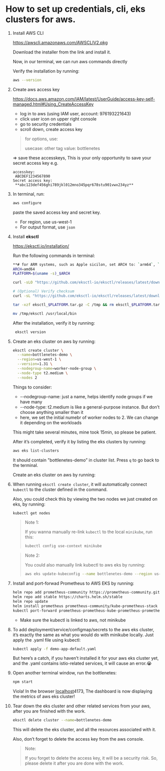 # How to set up credentials, cli, eks clusters for aws.

1. Install AWS CLI

   https://awscli.amazonaws.com/AWSCLIV2.pkg

   Download the installer from the link and install it.

   Now, in our terminal, we can run aws commands directly

   Verify the installation by running:

   ```bash
   aws --version
   ```

2. Create aws access key

   https://docs.aws.amazon.com/IAM/latest/UserGuide/access-key-self-managed.html#Using_CreateAccessKey

   - log in to aws (using IAM user, account: 976193221643)
   - click user icon on upper right console
   - go to security credentials
   - scroll down, create access key

   > for options, use:
   >
   > usecase: other
   > tag value: bottlenetes

   ⇒ save these accesskeys, This is your only opportunity to save your secret access key
   e.g.

   ```
   accesskey:
   	ABCDEF1234567890
   Secret access key:
   	**abc123def456ghi789jkl012mno345pqr678stu901vwx234yz**
   ```

3. In terminal, run:

   ```bash
   aws configure
   ```

   paste the saved access key and secret key.

   - For region, use us-west-1
   - For output format, use `json`

4. Install **eksctl**

   https://eksctl.io/installation/

   Run the following commands in terminal:

   ```bash
   **# for ARM systems, such as Apple sicilon, set ARCH to: `arm64`, `armv6` or `armv7`**
   ARCH=amd64
   PLATFORM=$(uname -s)_$ARCH

   curl -sLO "https://github.com/eksctl-io/eksctl/releases/latest/download/eksctl_$PLATFORM.tar.gz"

   # (Optional) Verify checksum
   curl -sL "https://github.com/eksctl-io/eksctl/releases/latest/download/eksctl_checksums.txt" | grep $PLATFORM | sha256sum --check

   tar -xzf eksctl_$PLATFORM.tar.gz -C /tmp && rm eksctl_$PLATFORM.tar.gz

   mv /tmp/eksctl /usr/local/bin
   ```

   After the installation, verify it by running:

   ```bash
    eksctl version
   ```

5. Create an eks cluster on aws by running:

   ```bash
   eksctl create cluster \
     --name=bottlenetes-demo \
     --region=us-west-1 \
     --version=1.31 \
     --nodegroup-name=worker-node-group \
     --node-type t2.medium \
     --nodes 2
   ```

   Things to consider:

   - --nodegroup-name: just a name, helps identify node groups if we have many
   - --node-type: t2.medium is like a general-purpose instance. But don’t choose anything smaller than it
   - here, we set the initial numebr of worker nodes to 2. We can change it depending on the workloads

   This might take several minutes, mine took 15min, so please be patient.

   After it’s completed, verify it by listing the eks clusters by running:

   ```bash
   aws eks list-clusters
   ```

   It should contain "bottlenetes-demo” in cluster list. Press `q` to go back to the terminal.

   Create an eks cluster on aws by running:

6. When running `eksctl create cluster`, it will automatically connect `kubectl` to the cluster defined in the command.

   Also, you could check this by viewing the two nodes we just created on eks, by running:

   ```bash
   kubectl get nodes
   ```

   > Note 1:
   >
   > If you wanna manually re-link `kubectl` to the local `minikube`, run this:
   >
   > ```bash
   > kubectl config use-context minikube
   > ```

   > Note 2:
   >
   > You could also manually link kubectl to aws eks by running:
   >
   > ```bash
   > aws eks update-kubeconfig --name bottlenetes-demo --region us-west-1
   > ```

7. Install and port-forwad Prometheus to AWS EKS by running:

   ```bash
   helm repo add prometheus-community https://prometheus-community.github.io/helm-charts
   helm repo add stable https://charts.helm.sh/stable
   helm repo update
   helm install prometheus prometheus-community/kube-prometheus-stack
   kubectl port-forward prometheus-prometheus-kube-prometheus-prometheus-0 9090
   ```

   - Make sure the kubectl is linked to aws, not minikube

8. To add deployment/service/configmap/secrets to the aws eks cluster, it’s exactly the same as what you would do with minikube locally. Just apply the .yaml file using kubectl:

   ```bash
   kubectl apply -f demo-app-default.yaml
   ```

   But here’s a catch, if you haven’t installed it for your aws eks cluster yet, and the .yaml contains istio-related services, it will cause an error.😭

9. Open another terminal window, run the bottlenetes:

   ```bash
   npm start
   ```

   Viola! In the browser [localhost](http://localhost)4173, The dashboard is now displaying the metrics of aws eks cluster!

10. Tear down the eks cluster and other related services from your aws, after you are finished with the work.

    ```bash
    eksctl delete cluster --name=bottlenetes-demo
    ```

    This will delete the eks cluster, and all the resources associated with it.

    Also, don’t forget to delete the access key from the aws console.

    > Note:
    >
    > If you forget to delete the access key, it will be a security risk. So, please delete it after you are done with the work.

```

```
